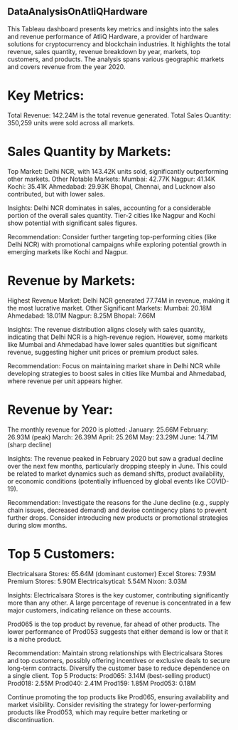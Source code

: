 ## DataAnalysisOnAtliQHardware
This Tableau dashboard presents key metrics and insights into the sales and revenue performance of AtliQ Hardware, a provider of hardware solutions for cryptocurrency and blockchain industries. It highlights the total revenue, sales quantity, revenue breakdown by year, markets, top customers, and products. The analysis spans various geographic markets and covers revenue from the year 2020.

# Key Metrics:
Total Revenue:
142.24M is the total revenue generated.
Total Sales Quantity:
350,259 units were sold across all markets.

# Sales Quantity by Markets:
Top Market: Delhi NCR, with 143.42K units sold, significantly outperforming other markets.
Other Notable Markets:
Mumbai: 42.77K
Nagpur: 41.14K
Kochi: 35.41K
Ahmedabad: 29.93K
Bhopal, Chennai, and Lucknow also contributed, but with lower sales.

Insights:
Delhi NCR dominates in sales, accounting for a considerable portion of the overall sales quantity.
Tier-2 cities like Nagpur and Kochi show potential with significant sales figures.

Recommendation:
Consider further targeting top-performing cities (like Delhi NCR) with promotional campaigns while exploring potential growth in emerging markets like Kochi and Nagpur.

# Revenue by Markets:
Highest Revenue Market: Delhi NCR generated 77.74M in revenue, making it the most lucrative market.
Other Significant Markets:
Mumbai: 20.18M
Ahmedabad: 18.01M
Nagpur: 8.25M
Bhopal: 7.66M

Insights:
The revenue distribution aligns closely with sales quantity, indicating that Delhi NCR is a high-revenue region. However, some markets like Mumbai and Ahmedabad have lower sales quantities but significant revenue, suggesting higher unit prices or premium product sales.

Recommendation:
Focus on maintaining market share in Delhi NCR while developing strategies to boost sales in cities like Mumbai and Ahmedabad, where revenue per unit appears higher.

# Revenue by Year:
The monthly revenue for 2020 is plotted:
January: 25.66M
February: 26.93M (peak)
March: 26.39M
April: 25.26M
May: 23.29M
June: 14.71M (sharp decline)

Insights:
The revenue peaked in February 2020 but saw a gradual decline over the next few months, particularly dropping steeply in June. This could be related to market dynamics such as demand shifts, product availability, or economic conditions (potentially influenced by global events like COVID-19).

Recommendation:
Investigate the reasons for the June decline (e.g., supply chain issues, decreased demand) and devise contingency plans to prevent further drops. Consider introducing new products or promotional strategies during slow months.

# Top 5 Customers:
Electricalsara Stores: 65.64M (dominant customer)
Excel Stores: 7.93M
Premium Stores: 5.90M
Electricalsytical: 5.54M
Nixon: 3.03M

Insights:
Electricalsara Stores is the key customer, contributing significantly more than any other.
A large percentage of revenue is concentrated in a few major customers, indicating reliance on these accounts.

Prod065 is the top product by revenue, far ahead of other products.
The lower performance of Prod053 suggests that either demand is low or that it is a niche product.

Recommendation:
Maintain strong relationships with Electricalsara Stores and top customers, possibly offering incentives or exclusive deals to secure long-term contracts. Diversify the customer base to reduce dependence on a single client.
Top 5 Products:
Prod065: 3.14M (best-selling product)
Prod018: 2.55M
Prod040: 2.41M
Prod159: 1.85M
Prod053: 0.18M

Continue promoting the top products like Prod065, ensuring availability and market visibility. Consider revisiting the strategy for lower-performing products like Prod053, which may require better marketing or discontinuation.
